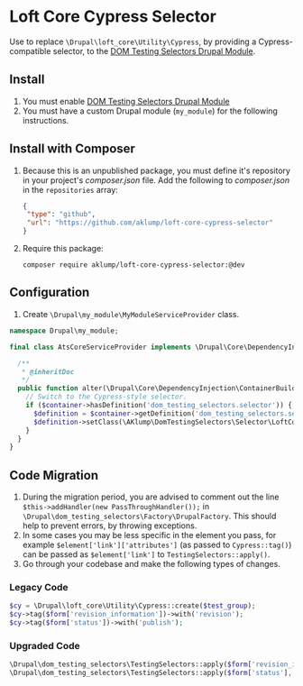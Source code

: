 # Loft Core Cypress Selector

Use to replace `\Drupal\loft_core\Utility\Cypress`, by providing a Cypress-compatible selector, to the [DOM Testing Selectors Drupal Module](https://github.com/aklump/drupal_dom_testing_selectors).

## Install

1. You must enable [DOM Testing Selectors Drupal Module](https://github.com/aklump/drupal_dom_testing_selectors)
2. You must have a custom Drupal module (`my_module`) for the following instructions.

## Install with Composer

1. Because this is an unpublished package, you must define it's repository in
   your project's _composer.json_ file. Add the following to _composer.json_ in
   the `repositories` array:
   
    ```json
    {
     "type": "github",
     "url": "https://github.com/aklump/loft-core-cypress-selector"
    }
    ```
1. Require this package:
   
    ```
    composer require aklump/loft-core-cypress-selector:@dev
    ```

## Configuration

1. Create `\Drupal\my_module\MyModuleServiceProvider` class.

```php
namespace Drupal\my_module;

final class AtsCoreServiceProvider implements \Drupal\Core\DependencyInjection\ServiceModifierInterface {

  /**
   * @inheritDoc
   */
  public function alter(\Drupal\Core\DependencyInjection\ContainerBuilder $container) {
    // Switch to the Cypress-style selector.
    if ($container->hasDefinition('dom_testing_selectors.selector')) {
      $definition = $container->getDefinition('dom_testing_selectors.selector');
      $definition->setClass(\AKlump\DomTestingSelectors\Selector\LoftCoreCypressSelector::class);
    }
  }
}
```

## Code Migration

1. During the migration period, you are advised to comment out the line `$this->addHandler(new PassThroughHandler());` in `\Drupal\dom_testing_selectors\Factory\DrupalFactory`. This should help to prevent errors, by throwing exceptions.
3. In some cases you may be less specific in the element you pass, for example `$element['link']['attributes']` (as passed to `Cypress::tag()`) can be passed as `$element['link']` to `TestingSelectors::apply()`.
2. Go through your codebase and make the following types of changes.

### Legacy Code

```php
$cy = \Drupal\loft_core\Utility\Cypress::create($test_group);
$cy->tag($form['revision_information'])->with('revision');
$cy->tag($form['status'])->with('publish');
```

### Upgraded Code

```php
\Drupal\dom_testing_selectors\TestingSelectors::apply($form['revision_information'], 'revision', $test_group);
\Drupal\dom_testing_selectors\TestingSelectors::apply($form['status'], 'publish', $test_group);
```
